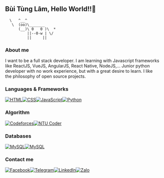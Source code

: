 

<!--
**lam3082004/lam3082004** is a ✨ _special_ ✨ repository because its `README.md` (this file) appears on your GitHub profile.

Here are some ideas to get you started:

- 🔭 I’m currently working on ...
- 🌱 I’m currently learning ...
- 👯 I’m looking to collaborate on ...
- 🤔 I’m looking for help with ...
- 💬 Ask me about ...
- 📫 How to reach me: ...
- 😄 Pronouns: ...
- ⚡ Fun fact: ...
-->
Bùi Tùng Lâm, Hello World!!👋
----------------------------------------
      \   ^__^
       \  (oo)\_______
          (__)\ 0   0 )\  *
              ||--0-w | \/
              ||     ||
### About me
I want to be a full stack developer. I am learning with Javascript frameworks like ReactJS, VueJS, AngularJS, React Native, NodeJS,... 
Junior python developer with no work experience, but with a great desire to learn. I like the philosophy of open source projects.
### Languages & Frameworks
[![HTML](https://img.shields.io/badge/HTML-FAD7A0?style=for-the-badge&logo=HTML5&logoColor=white)](https://html.com/)[![CSS](https://img.shields.io/badge/CSS-F8D1A4?style=for-the-badge&logo=CSS3&logoColor=white)](http://www.css3.com/)[![JavaScript](https://img.shields.io/badge/JavaScript-F5CBA7?style=for-the-badge&logo=javascript&logoColor=white)](https://www.javascript.com/)[![Python](https://img.shields.io/badge/Python-F1C3A0?style=for-the-badge&logo=python&logoColor=white)](https://www.python.org/)
### Algorithm
[![Codeforces](https://img.shields.io/badge/Codeforces-FAD7A0?style=for-the-badge&logo=Codeforces&logoColor=white)](https://codeforces.com/profile/lam3082004)[![NTU Coder](https://img.shields.io/badge/NtuCoder-FAD7A0?style=for-the-badge&logo=discord&logoColor=white)](http://thptchuyen.ntucoder.net/Coder/Details/lam3082004)
### Databases
[![MySQL](https://img.shields.io/badge/MySQL-FAD7A0?style=for-the-badge&logo=mysql&logoColor=white)](http://www.ecmascript.org/)[![MySQL](https://img.shields.io/badge/MongoDB-F8D1A4?style=for-the-badge&logo=MongoDB&logoColor=white)](https://www.mongodb.com/)
### Contact me
[![Facebook](https://img.shields.io/badge/Facebook-FAD7A0?style=for-the-badge&logo=Facebook&logoColor=white)](https://www.facebook.com/profile.php?id=100016689363363)[![Telegram](https://img.shields.io/badge/Telegram-FAD7A0?style=for-the-badge&logo=Telegram&logoColor=white)](https://t.me/lam3082004)[![LinkedIn](https://img.shields.io/badge/LinkedIn-F8D1A4?style=for-the-badge&logo=linkedin&logoColor=white)](https://www.linkedin.com/in/l%C3%A2m-b%C3%B9i-16748a21a/)[![Zalo](https://img.shields.io/badge/Zalo-FAD7A0?style=for-the-badge&logo=discord&logoColor=white)](https://zalo.me/0948816373)
